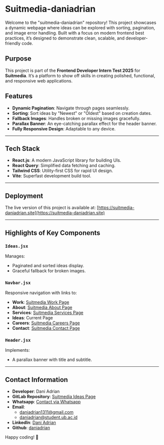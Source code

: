 # Suitmedia-daniadrian

Welcome to the "suitmedia-daniadrian" repository! This project showcases a dynamic webpage where ideas can be explored with sorting, pagination, and image error handling. Built with a focus on modern frontend best practices, it’s designed to demonstrate clean, scalable, and developer-friendly code.

## **Purpose**
This project is part of the **Frontend Developer Intern Test 2025** for **Suitmedia**. It’s a platform to show off skills in creating polished, functional, and responsive web applications.

## **Features**
- **Dynamic Pagination**: Navigate through pages seamlessly.
- **Sorting**: Sort ideas by "Newest" or "Oldest" based on creation dates.
- **Fallback Images**: Handles broken or missing images gracefully.
- **Parallax Banner**: An eye-catching parallax effect for the header banner.
- **Fully Responsive Design**: Adaptable to any device.

---

## **Tech Stack**
- **React.js**: A modern JavaScript library for building UIs.
- **React Query**: Simplified data fetching and caching.
- **Tailwind CSS**: Utility-first CSS for rapid UI design.
- **Vite**: Superfast development build tool.

---

## **Deployment**
The live version of this project is available at:
[https://suitmedia-daniadrian.site](https://suitmedia-daniadrian.site)

---

## **Highlights of Key Components**
### `Ideas.jsx`
Manages:
- Paginated and sorted ideas display.
- Graceful fallback for broken images.

### `Navbar.jsx`
Responsive navigation with links to:
- **Work**: [Suitmedia Work Page](https://suitmedia.com/work)
- **About**: [Suitmedia About Page](https://suitmedia.com/about)
- **Services**: [Suitmedia Services Page](https://suitmedia.com/expertises)
- **Ideas**: Current Page
- **Careers**: [Suitmedia Careers Page](https://suitmedia.com/careers)
- **Contact**: [Suitmedia Contact Page](https://suitmedia.com/contact)

### `Header.jsx`
Implements:
- A parallax banner with title and subtitle.

---

## **Contact Information**
- **Developer**: Dani Adrian
- **GitLab Repository**: [Suitmedia Ideas Page](https://gitlab.com/daniadrian/suitmedia-daniadrian.git)
- **Whatsapp**: [Contact via Whatsapp](wa.me/6282277492956)
- **Email**: 
    - daniadrian1311@gmail.com
    - daniadrian@student.ub.ac.id
- **LinkedIn**: [Dani Adrian](linkedin.com/in/daniadrians)
- **Github**: [daniadrian](https://github.com/daniadrian)

Happy coding! 🚀